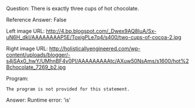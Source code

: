 Question: There is exactly three cups of hot chocolate.

Reference Answer: False

Left image URL: http://4.bp.blogspot.com/_Dwex9AQ8IuA/Sx-uN6H_dkI/AAAAAAAAP5E/ToxigPLe7q4/s400/two-cups-of-cocoa-2.jpg

Right image URL: http://holisticallyengineered.com/wp-content/uploads/blogger/-s4jSAx0_hwY/UMhnBF4v0PI/AAAAAAAAAtc/AXuw50NsAms/s1600/hot%2Bchocolate_7269_b2.jpg

Program:

```
The program is not provided for this statement.
```
Answer: Runtime error: 'is'

